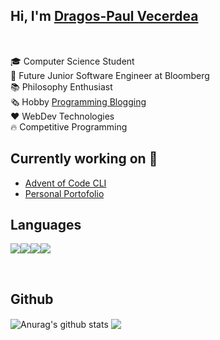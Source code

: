 ## Hi, I'm [Dragos-Paul Vecerdea](https://dragosvecerdea.github.io) 
<div style="display:inline-block;">
<a href="https://www.linkedin.com/in/dragos-paul-vecerdea/"><img height=15 src="https://img.shields.io/badge/linkedin%20-%230077B5.svg?&style=for-the-badge&logo=linkedin&logoColor=white"/></a>
<a href="https://twitter.com/VecerdeaPaul">  <img height=15 src="https://img.shields.io/badge/TWITTER%20-%231DA1F2.svg?&style=for-the-badge&logo=Twitter&logoColor=white"></a>
 </div>

</br>

🎓 Computer Science Student</br>
👔 Future Junior Software Engineer at Bloomberg</br>
📚 Philosophy Enthusiast</br>
🗞️ Hobby [Programming Blogging](https://dvecerdea.medium.com/)</br>
❤️  WebDev Technologies</br>
🔥 Competitive Programming</br>


## Currently working on 🔭

- [Advent of Code CLI](https://github.com/dragosvecerdea/Advent-of-Code-CLI)
- [Personal Portofolio](https://github.com/dragosvecerdea/dragosvecerdea.github.io)

## Languages

<img style="margin=10px;" src="https://img.shields.io/badge/javascript%20-%23323330.svg?&style=for-the-badge&logo=javascript&logoColor=%23F7DF1E"/><img src="https://img.shields.io/badge/java-%23ED8B00.svg?&style=for-the-badge&logo=java&logoColor=white"/><img src="https://img.shields.io/badge/python%20-%2314354C.svg?&style=for-the-badge&logo=python&logoColor=white"/><img src="https://img.shields.io/badge/c++%20-%2300599C.svg?&style=for-the-badge&logo=c%2B%2B&ogoColor=white"/>

</br>

## Github  


  <img align="center" src="https://github-readme-stats.vercel.app/api?username=dragosvecerdea&show_icons=true&include_all_commits=true&theme=tokyonight" alt="Anurag's github stats" />
  <img align="center" src="https://github-readme-stats.vercel.app/api/top-langs/?username=dragosvecerdea&layout=compact&theme=tokyonight">
